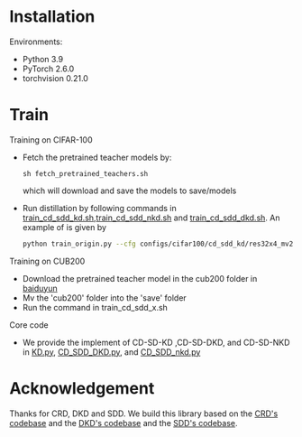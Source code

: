 # Installation

Environments:

- Python 3.9
- PyTorch 2.6.0
- torchvision 0.21.0

# Train

Training on CIFAR-100

- Fetch the pretrained teacher models by:
    ```angular2html
    sh fetch_pretrained_teachers.sh
    ```
  which will download and save the models to save/models

- Run distillation by following commands in [train_cd_sdd_kd.sh](train_cd_sdd_kd.sh),[train_cd_sdd_nkd.sh](train_cd_sdd_nkd.sh) and [train_cd_sdd_dkd.sh](train_cd_sdd_dkd.sh). An example of is given by
  ```bash
  python train_origin.py --cfg configs/cifar100/cd_sdd_kd/res32x4_mv2.yaml --gpu 0 --M [1,2,4] 
  ```

Training on CUB200
- Download the pretrained teacher model in the cub200 folder in [baiduyun](https://pan.baidu.com/s/1uxyG3ZZO67i_dbXwuFB2yQ?pwd=bzc6)
- Mv the 'cub200' folder into the 'save' folder
- Run the command in train_cd_sdd_x.sh

Core code
- We provide the implement of CD-SD-KD ,CD-SD-DKD, and CD-SD-NKD in [KD.py](mdistiller/distillers/KD.py), [CD_SDD_DKD.py](mdistiller/distillers/CD_SDD_DKD.py), and [CD_SDD_nkd.py](mdistiller/distillers/CD_SDD_nkd.py)

# Acknowledgement
Thanks for CRD, DKD and SDD. We build this library based on the [CRD's codebase](https://github.com/HobbitLong/RepDistiller) and the [DKD's codebase](https://github.com/megvii-research/mdistiller) and the [SDD's codebase](https://github.com/shicaiwei123/SDD-CVPR2024).
